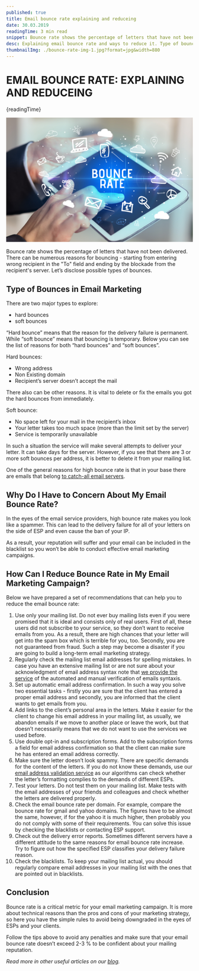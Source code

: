 ```yaml
---
published: true
title: Email bounce rate explaining and reduceing
date: 30.03.2019
readingTime: 3 min read
snippet: Bounce rate shows the percentage of letters that have not been delivered. There can be numerous reasons for bouncing - starting from entering wrong recipient in the "To" field and ending by the blockade from the recipient's server. Let’s disclose possible types of bounces.
desc: Explaining email bounce rate and ways to reduce it. Type of bounces in email marketing. Recommendations that can help you to reduce the email bounce rate.
thumbnailImg: ./bounce-rate-img-1.jpg?format=jpg&width=880
---
```


# EMAIL BOUNCE RATE: EXPLAINING AND REDUCEING

{readingTime}

![bounce rate](./bounce-rate-img-1.jpg?format=webp;jpg;png;avif&srcset&width=880)


Bounce rate shows the percentage of letters that have not been delivered. There can be numerous reasons for bouncing - starting from entering wrong recipient in the "To" field and ending by the blockade from the recipient's server. Let’s disclose possible types of bounces.

## Type of Bounces in Email Marketing

There are two major types to explore:

- hard bounces
- soft bounces

“Hard bounce” means that the reason for the delivery failure is permanent. While “soft bounce” means that bouncing is temporary. Below you can see the list of reasons for both “hard bounces” and “soft bounces”.

Hard bounces:

- Wrong address
- Non Existing domain
- Recipient’s server doesn’t accept the mail

There also can be other reasons. It is vital to delete or fix the emails you got the hard bounces from immediately.

Soft bounce:

- No space left for your mail in the recipient’s inbox
- Your letter takes too much space (more than the limit set by the server)
- Service is temporarily unavailable

In such a situation the service will make several attempts to deliver your letter. It can take days for the server. However, if you see that there are 3 or more soft bounces per address, it is better to delete it from your mailing list.

One of the general reasons for high bounce rate is that in your base there are emails that belong [to catch-all email servers](/blog/catch-all-email-servers).

## Why Do I Have to Concern About My Email Bounce Rate?

In the eyes of the email service providers, high bounce rate makes you look like a spammer. This can lead to the delivery failure for all of your letters on the side of ESP and even cause the ban of your IP.

As a result, your reputation will suffer and your email can be included in the blacklist so you won’t be able to conduct effective email marketing campaigns.

## How Can I Reduce Bounce Rate in My Email Marketing Campaign?

Below we have prepared a set of recommendations that can help you to reduce the email bounce rate:

1.  Use only your mailing list. Do not ever buy mailing lists even if you were promised that it is ideal and consists only of real users. First of all, these users did not subscribe to your service, so they don’t want to receive emails from you. As a result, there are high chances that your letter will get into the spam box which is terrible for you, too. Secondly, you are not guaranteed from fraud. Such a step may become a disaster if you are going to build a long-term email marketing strategy.
2.  Regularly check the mailing list email addresses for spelling mistakes. In case you have an extensive mailing list or are not sure about your acknowledgment of email address syntax note that [we provide the service](/#pricing) of the automated and manual verification of emails syntaxis.
3.  Set up automatic email address confirmation. In such a way you solve two essential tasks - firstly you are sure that the client has entered a proper email address and secondly, you are informed that the client wants to get emails from you.
4.  Add links to the client’s personal area in the letters. Make it easier for the client to change his email address in your mailing list, as usually, we abandon emails if we move to another place or leave the work, but that doesn’t necessarily means that we do not want to use the services we used before.
5.  Use double opt-in and subscription forms. Add to the subscription forms a field for email address confirmation so that the client can make sure he has entered an email address correctly.
6.  Make sure the letter doesn’t look spammy. There are specific demands for the content of the letters. If you do not know these demands, use our [email address validation service](/#pricing) as our algorithms can check whether the letter’s formatting complies to the demands of different ESPs.
7.  Test your letters. Do not test them on your mailing list. Make tests with the email addresses of your friends and colleagues and check whether the letters are delivered properly.
8.  Check the email bounce rate per domain. For example, compare the bounce rate for gmail and yahoo domains. The figures have to be almost the same, however, if for the yahoo it is much higher, then probably you do not comply with some of their requirements. You can solve this issue by checking the blacklists or contacting ESP support.
9.  Check out the delivery error reports. Sometimes different servers have a different attitude to the same reasons for email bounce rate increase. Try to figure out how the specified ESP classifies your delivery failure reason.
10. Check the blacklists. To keep your mailing list actual, you should regularly compare email addresses in your mailing list with the ones that are pointed out in blacklists.

## Conclusion

Bounce rate is a critical metric for your email marketing campaign. It is more about technical reasons than the pros and cons of your marketing strategy, so here you have the simple rules to avoid being downgraded in the eyes of ESPs and your clients.

Follow the tips above to avoid any penalties and make sure that your email bounce rate doesn’t exceed 2-3 % to be confident about your mailing reputation.

*Read more in other useful articles on our [blog](/blog).*
